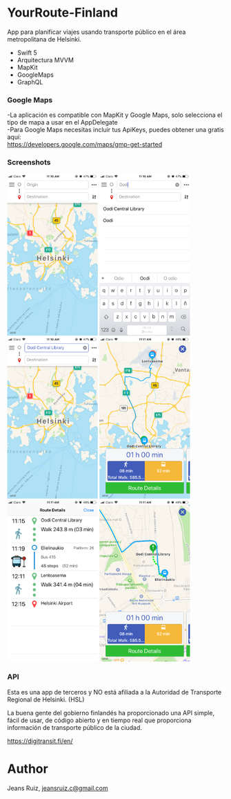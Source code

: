 # YourRoute-Finland
App para planificar viajes usando transporte público en el área metropolitana de Helsinki.

- Swift 5
- Arquitectura MVVM
- MapKit
- GoogleMaps
- GraphQL

### Google Maps
-La aplicación es compatible con MapKit y Google Maps, solo selecciona el tipo de mapa a usar en el AppDelegate<br>
-Para Google Maps necesitas incluir tus ApiKeys, puedes obtener una gratis aquí:<br>
https://developers.google.com/maps/gmp-get-started

### Screenshots
<p>

<img src="https://github.com/rcaos/YourRoute-Finland/blob/master/Screens/IMG_1784.PNG" width="210" height="374">
<img src="https://github.com/rcaos/YourRoute-Finland/blob/master/Screens/IMG_1785.PNG" width="210" height="374">
<img src="https://github.com/rcaos/YourRoute-Finland/blob/master/Screens/IMG_1786.PNG" width="210" height="374">
<img src="https://github.com/rcaos/YourRoute-Finland/blob/master/Screens/IMG_1787.PNG" width="210" height="374">
<img src="https://github.com/rcaos/YourRoute-Finland/blob/master/Screens/IMG_1788.PNG" width="210" height="374">
<img src="https://github.com/rcaos/YourRoute-Finland/blob/master/Screens/IMG_1789.PNG" width="210" height="374">
</p>

### API
Esta es una app de terceros y NO está afiliada a la Autoridad de Transporte Regional de Helsinki. (HSL)

La buena gente del gobierno finlandés ha proporcionado una API simple, fácil de usar,  de código abierto y en tiempo real que proporciona información de transporte público de la ciudad.

https://digitransit.fi/en/

# Author
Jeans Ruiz, jeansruiz.c@gmail.com
